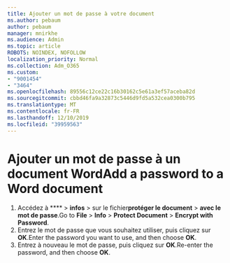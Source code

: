 ```yaml
---
title: Ajouter un mot de passe à votre document
ms.author: pebaum
author: pebaum
manager: mnirkhe
ms.audience: Admin
ms.topic: article
ROBOTS: NOINDEX, NOFOLLOW
localization_priority: Normal
ms.collection: Adm_O365
ms.custom:
- "9001454"
- "3464"
ms.openlocfilehash: 89556c12ce22c16b30162c5e61a3ef57aceba82d
ms.sourcegitcommit: cbbd46fa9a32873c5446d9fd5a532cea0300b795
ms.translationtype: MT
ms.contentlocale: fr-FR
ms.lasthandoff: 12/10/2019
ms.locfileid: "39959563"
---
```

# <a name="add-a-password-to-a-word-document"></a><span data-ttu-id="33c12-102">Ajouter un mot de passe à un document Word</span><span class="sxs-lookup"><span data-stu-id="33c12-102">Add a password to a Word document</span></span>

1. <span data-ttu-id="33c12-103">Accédez à \*\*\*\* > **infos** > sur le fichier**protéger le document** > **avec le mot de passe**.</span><span class="sxs-lookup"><span data-stu-id="33c12-103">Go to **File** > **Info** > **Protect Document** > **Encrypt with Password**.</span></span>
2. <span data-ttu-id="33c12-104">Entrez le mot de passe que vous souhaitez utiliser, puis cliquez sur **OK**.</span><span class="sxs-lookup"><span data-stu-id="33c12-104">Enter the password you want to use, and then choose **OK**.</span></span>
3. <span data-ttu-id="33c12-105">Entrez à nouveau le mot de passe, puis cliquez sur **OK**.</span><span class="sxs-lookup"><span data-stu-id="33c12-105">Re-enter the password, and then choose **OK**.</span></span>
